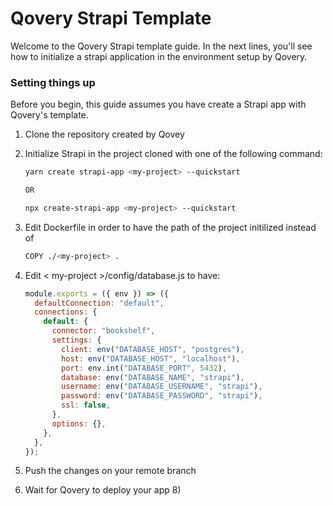 # Qovery Strapi Template


Welcome to the Qovery Strapi template guide. In the next lines, you'll see how to initialize a strapi application in the environment setup by Qovery.

### Setting things up

Before you begin, this guide assumes you have create a Strapi app with Qovery's template.

1. Clone the repository created by Qovey
2. Initialize Strapi in the project cloned with one of the following command:

      ```bash
      yarn create strapi-app <my-project> --quickstart
      
      OR
      
      npx create-strapi-app <my-project> --quickstart
      ```
    
3. Edit Dockerfile in order to have the path of the project initilized instead of 
  
      ```bash
      COPY ./<my-project> .
      ```
        
4. Edit < my-project >/config/database.js to have:

      ```js
      module.exports = ({ env }) => ({
        defaultConnection: "default",
        connections: {
          default: {
            connector: "bookshelf",
            settings: {
              client: env("DATABASE_HOST", "postgres"),
              host: env("DATABASE_HOST", "localhost"),
              port: env.int("DATABASE_PORT", 5432),
              database: env("DATABASE_NAME", "strapi"),
              username: env("DATABASE_USERNAME", "strapi"),
              password: env("DATABASE_PASSWORD", "strapi"),
              ssl: false,
            },
            options: {},
          },
        },
      });
      ```
        
6. Push the changes on your remote branch
7. Wait for Qovery to deploy your app 8)
